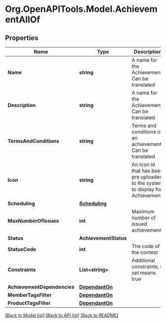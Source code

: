 
# Org.OpenAPITools.Model.AchievementAllOf

## Properties

Name | Type | Description | Notes
------------ | ------------- | ------------- | -------------
**Name** | **string** | A name for the Achievement. Can be translated | 
**Description** | **string** | A name for the Achievement. Can be translated | [optional] 
**TermsAndConditions** | **string** | Terms and conditions of an achievement. Can be translated | [optional] 
**Icon** | **string** | An Icon id that has been pre uploaded to the system to display for Achievement | 
**Scheduling** | [**Scheduling**](Scheduling.md) |  | [optional] 
**MaxNumberOfIssues** | **int** | Maximum number of issued achievements | [optional] 
**Status** | **AchievementStatus** |  | [optional] 
**StatusCode** | **int** | The code of the contest | [optional] [readonly] 
**Constraints** | **List&lt;string&gt;** | Additional constraints, if set means true | 
**AchievementDependencies** | [**DependantOn**](DependantOn.md) |  | [optional] 
**MemberTagsFilter** | [**DependantOn**](DependantOn.md) |  | [optional] 
**ProductTagsFilter** | [**DependantOn**](DependantOn.md) |  | [optional] 

[[Back to Model list]](../README.md#documentation-for-models)
[[Back to API list]](../README.md#documentation-for-api-endpoints)
[[Back to README]](../README.md)

